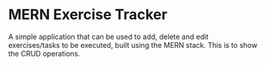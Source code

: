 # MERN Exercise Tracker

A simple application that can be used to add, delete and edit exercises/tasks to be executed, built using the MERN stack. This is to show the CRUD operations.